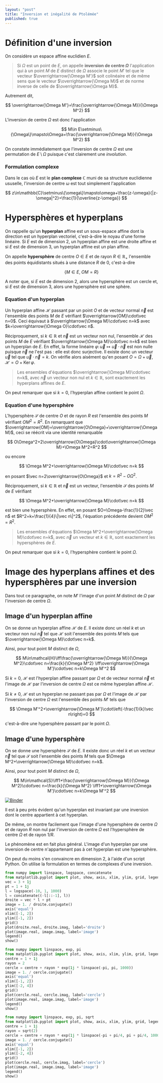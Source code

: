 ```yaml
---
layout: "post"
title: "Inversion et inégalité de Ptolémée"
published: true
---
```


# Définition d'une inversion

On considère un espace affine euclidien $E$.

> Si $\Omega$ est un point de $E$, on appelle **inversion de centre $\Omega$** l'application qui à un point $M$ de $E$ distinct de $\Omega$ associe le point $M'$ tel que le vecteur $\overrightarrow{\Omega M'}$ soit colinéaire et de même sens que le vecteur $\overrightarrow{\Omega M}$ et de norme inverse de celle de $\overrightarrow{\Omega M}$.

Autrement dit,

$$
\overrightarrow{\Omega M'}=\frac{\overrightarrow{\Omega M}}{\Omega M^2}
$$

L'inversion de centre $\Omega$ est donc l'application

$$
M\in E\setminus\{\Omega\}\mapsto\Omega+\frac{\overrightarrow{\Omega M}}{\Omega M^2}
$$

On constate immédiatement que l'inversion de centre $\Omega$ est une permutation de $E\setminus{\Omega}$ puisque c'est clairement une _involution_.

### Formulation complexe

Dans le cas où $E$ est le **plan complexe** $\mathbb{C}$ muni de sa structure euclidienne ususelle, l'inversion de centre $\omega$ est tout simplement l'application

$$
z\in\mathbb{C}\setminus\{\omega\}\mapsto\omega+\frac{z-\omega}{|z-\omega|^2}=\frac{1}{\overline{z-\omega}}
$$

# Hypersphères et hyperplans

On rappelle qu'un **hyperplan** affine est un sous-espace affine dont la direction est un hyperplan vectoriel, c'est-à-dire le noyau d'une forme linéaire. Si $E$ est de dimension $2$, un hyperplan affine est une droite affine et si $E$ est de dimension $3$, un hyperplan affine est un plan affine.

On appelle **hypersphère** de centre $O\in E$ et de rayon $R\in\mathbb{R}_+$ l'ensemble des points équidistants situés à une distance $R$ de $0$, c'est-à-dire

$$
\left\{M\in E,\;OM=R\right\}
$$

A noter que, si $E$ est de dimension $2$, alors une hypersphère est un cercle et, si $E$ est de dimension $3$, alors une hypersphère est une sphère.

### Equation d'un hyperplan

Un hyperplan affine $\mathcal{H}$ passant par un point $O$ et de vecteur normal $\vec n$ est l'ensemble des points $M$ de $E$ vérifiant $\overrightarrow{OM}\cdot\vec n=0$. Ceci équivaut à $\overrightarrow{\Omega M}\cdot\vec n=k$ avec $k=\overrightarrow{\Omega O}\cdot\vec n$.

Réciproquement, si $k\in\mathbb{R}$ et $\vec n$ est un vecteur non nul, l'ensemble $\mathcal{H}$ des points $M$ de $E$ vérifiant $\overrightarrow{\Omega M}\cdot\vec n=k$ est bien un hyperplan de $E$. En effet, la forme linéaire $\varphi\colon\vec u\mapsto\vec u\cdot\vec n$ est non nulle puisque $\vec n$ ne l'est pas : elle est donc surjective. Il existe donc un vecteur $\vec u$ tel que $\vec u\cdot\vec n=k$. On vérifie alors aisément qu'en posant $O=\Omega+\vec u$, $\mathcal{H}=O+\operatorname{Ker}\varphi$.

> Les ensembles d'équations $\overrightarrow{\Omega M}\cdot\vec n=k$, avec $\vec n$ un vecteur non nul et $k\in\mathbb{R}$, sont exactement les hyperplans affines de $E$.

On peut remarquer que si $k=0$, l'hyperplan affine contient le point $\Omega$.

### Equation d'une hypersphère

L'hypersphère $\mathcal{S}$ de centre $O$ et de rayon $R$ est l'ensemble des points $M$ vérifiant $OM^2=R^2$. En remarquant que $\overrightarrow{OM}=\overrightarrow{O\Omega}+\overrightarrow{\Omega M}$, ceci se réécrit via une identité remarquable

$$
O\Omega^2+2\overrightarrow{O\Omega}\cdot\overrightarrow{\Omega M}+\Omega M^2=R^2
$$

ou encore

$$
\Omega M^2+\overrightarrow{\Omega M}\cdot\vec n=k
$$

en posant $\vec n=2\overrightarrow{O\Omega}$ et $k=R^2-O\Omega^2$.

Réciproquement, si $k\in\mathbb{R}$ et $\vec n$ est un vecteur, l'ensemble $\mathcal{S}$ des points $M$ de $E$ vérifiant

$$
\Omega M^2+\overrightarrow{\Omega M}\cdot\vec n=k
$$

est bien une hypersphère. En effet, en posant $O=\Omega-\frac{1}{2}\vec n$ et $R^2=k+\frac{1}{4}\|\vec n\|^2$, l'équation précédente devient $OM^2=R^2$.

<!-- Problème : $R^2<0$ -->

> Les ensembles d'équations $\Omega M^2+\overrightarrow{\Omega M}\cdot\vec n=k$, avec $\vec n$ un vecteur et $k\in\mathbb{R}$, sont exactement les hypersphères de $E$.

On peut remarquer que si $k=0$, l'hypersphère contient le point $\Omega$.

# Image des hyperplans affines et des hypersphères par une inversion

Dans tout ce paragraphe, on note $M'$ l'image d'un point $M$ distinct de $\Omega$ par l'inversion de centre $\Omega$.

## Image d'un hyperplan affine

On se donne un hyperplan affine $\mathcal{H}$ de $E$. Il existe donc un réel $k$ et un vecteur non nul $\vec n$ tel que $\mathcal{H}$ soit l'ensemble des points $M$ tels que $\overrightarrow{\Omega M}\cdot\vec n=k$.

Ainsi, pour tout point $M$ distinct de $\Omega$,

$$
M\in\mathcal{H}\iff\frac{\overrightarrow{\Omega M}}{\Omega M^2}\cdot\vec n=\frac{k}{\Omega M^2}
\iff\overrightarrow{\Omega M'}\cdot\vec n=k\Omega M'^2
$$

Si $k=0$, $\mathcal{H}$ est l'hyperplan affine passant par $\Omega$ et de vecteur normal $\vec n$ et l'image de $\mathcal{H}$ par l'inversion de centre $\Omega$ est ce même hyperplan affine $\mathcal{H}$.

Si $k\neq0$, $\mathcal{H}$ est un hyperplan ne passant pas par $\Omega$ et l'image de $\mathcal{H}$ par l'inversion de centre $\Omega$ est l'ensemble des points $M'$ tels que

$$
\Omega M'^2+\overrightarrow{\Omega M'}\cdot\left(-\frac{1}{k}\vec n\right)=0
$$

c'est-à-dire une hypersphère passant par le point $\Omega$.

## Image d'une hypersphère

On se donne une hypersphère $\mathcal{S}$ de $E$. Il existe donc un réel $k$ et un vecteur $\vec n$ tel que $\mathcal{S}$ soit l'ensemble des points $M$ tels que $\Omega M^2+\overrightarrow{\Omega M}\cdot\vec n=k$.

Ainsi, pour tout point $M$ distinct de $\Omega$,

$$
M\in\mathcal{S}\iff1+\frac{\overrightarrow{\Omega M}}{\Omega M^2}\cdot\vec n=\frac{k}{\Omega M^2}
\iff1+\overrightarrow{\Omega M'}\cdot\vec n=k\Omega M'^2
$$


[![Binder](https://mybinder.org/badge.svg)](https://mybinder.org/v2/gh/lgarcin/lgarcin.github.io/master?filepath=%2Fnotebooks%2FInversion.ipynb)


Il est à peu près évident qu'un hyperplan est invariant par une inversion dont le centre appartient à cet hyperplan.

De même, on montre facilement que l'image d'une hypersphère de centre $\Omega$ et de rayon $R$ non nul par l'inversion de centre $\Omega$ est l'hypersphère de centre $\Omega$ et de rayon $1/R$.


Le phénomène est en fait plus général. L'image d'un hyperplan par une inversion de centre n'appartenant pas à cet hyperplan est une hypersphère.

On peut du moins s'en convaincre en dimension $2$, à l'aide d'un script Python. On utilise la formulation en termes de complexes d'une inversion.

```python
from numpy import linspace, logspace, concatenate
from matplotlib.pyplot import plot, show, axis, xlim, ylim, grid, legend
vec = 3 + 1j
pt = 1 + 1j
l = logspace(-10, 1, 1000)
l = concatenate((-l[::-1], l))
droite = vec * l + pt
image = 1. / droite.conjugate()
axis('equal')
xlim([-1, 2])
ylim([-1, 2])
grid()
plot(droite.real, droite.imag, label='droite')
plot(image.real, image.imag, label='image')
legend()
show()
```

```python
from numpy import linspace, exp, pi
from matplotlib.pyplot import plot, show, axis, xlim, ylim, grid, legend
centre = 1 + 1j
rayon = 2
cercle = centre + rayon * exp(1j * linspace(-pi, pi, 1000))
image = 1. / cercle.conjugate()
axis('equal')
xlim([-1, 2])
ylim([-2, 4])
grid()
plot(cercle.real, cercle.imag, label='cercle')
plot(image.real, image.imag, label='image')
legend()
show()
```

```python
from numpy import linspace, exp, pi, sqrt
from matplotlib.pyplot import plot, show, axis, xlim, ylim, grid, legend
centre = 1 + 1j
rayon = sqrt(2)
cercle = centre + rayon * exp(1j * linspace(-pi + pi/4, pi + pi/4, 1000))
image = 1. / cercle.conjugate()
axis('equal')
xlim([-1, 2])
ylim([-2, 4])
grid()
plot(cercle.real, cercle.imag, label='cercle')
plot(image.real, image.imag, label='image')
legend()
show()
```


<!-- Dispositif de Peaucellier-Lipkin : faire une animation GeoGebra -->

